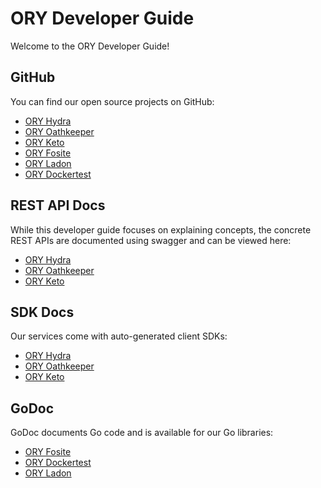 # ORY Developer Guide

Welcome to the ORY Developer Guide!

## GitHub

You can find our open source projects on GitHub:

- [ORY Hydra](https://github.com/ory/hydra)
- [ORY Oathkeeper](https://github.com/ory/oathkeeper)
- [ORY Keto](https://github.com/ory/keto)
- [ORY Fosite](https://github.com/ory/fosite)
- [ORY Ladon](https://github.com/ory/ladon)
- [ORY Dockertest](https://github.com/ory/dockertest)

## REST API Docs

While this developer guide focuses on explaining concepts,
the concrete REST APIs are documented using swagger and
can be viewed here:

- [ORY Hydra](https://www.ory.sh/docs/api/hydra)
- [ORY Oathkeeper](https://www.ory.sh/docs/api/oathkeeper)
- [ORY Keto](https://www.ory.sh/docs/api/keto)

## SDK Docs

Our services come with auto-generated client SDKs:

- [ORY Hydra](https://github.com/ory/hydra/tree/master/sdk)
- [ORY Oathkeeper](https://github.com/ory/oathkeeper/tree/master/sdk)
- [ORY Keto](https://github.com/ory/keto/tree/master/sdk)

## GoDoc

GoDoc documents Go code and is available for our Go libraries:

- [ORY Fosite](https://godoc.org/github.com/ory/fosite)
- [ORY Dockertest](https://godoc.org/github.com/ory/dockertest)
- [ORY Ladon](https://godoc.org/github.com/ory/ladon)
